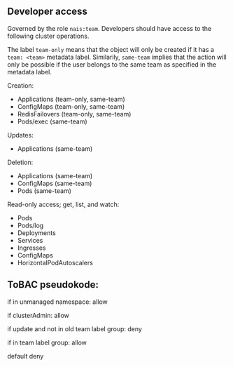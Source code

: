 ## Developer access

Governed by the role `nais:team`. Developers should have access to the following cluster operations.

The label `team-only` means that the object will only be created if it has a `team: <team>` metadata label.
Similarily, `same-team` implies that the action will only be possible if the user belongs to the same team as specified in the metadata label.

Creation:

- Applications (team-only, same-team)
- ConfigMaps (team-only, same-team)
- RedisFailovers (team-only, same-team)
- Pods/exec (same-team)

Updates:

- Applications (same-team)

Deletion:

- Applications (same-team)
- ConfigMaps (same-team)
- Pods (same-team)

Read-only access; get, list, and watch:

- Pods
- Pods/log
- Deployments
- Services
- Ingresses
- ConfigMaps
- HorizontalPodAutoscalers

## ToBAC pseudokode:

if in unmanaged namespace:
    allow

if clusterAdmin:
    allow

if update and not in old team label group:
    deny

if in team label group:
    allow

default deny
